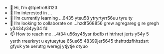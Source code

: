 - 👋 Hi, I’m @tpetro83123
- 👀 I’m interested in ...
- 🌱 I’m currently learning ...6435 yteu58 ytryrtyrr56uu tyru ty
- 💞️ I’m looking to collaborate on ...hzdf568856 grew agregareg g re gregh y3434y34yy34  fd
- 📫 How to reach me ...4t34 u56sy45ysr tbdfb rt htrhret jerts y54y  5 ysrth rreerkryt u eytueytue 65ue65 
48399jer5645 thshtrdzfhhzdsrt gfyuk yte uerutrg weregj ytjytje otyuo
<!---
tpetro83123/tpetro83123 is a ✨ special ✨ repository because its `README.md` (this file) appears on your GitHub profile.
You can click the Preview link to take a look at your changes.
--->
